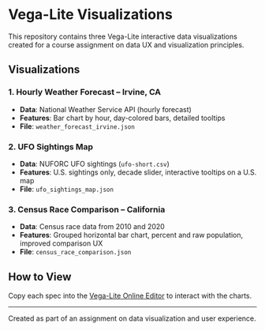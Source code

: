 # Vega-Lite Visualizations

This repository contains three Vega-Lite interactive data visualizations created for a course assignment on data UX and visualization principles.

##  Visualizations

### 1. Hourly Weather Forecast – Irvine, CA
- **Data**: National Weather Service API (hourly forecast)
- **Features**: Bar chart by hour, day-colored bars, detailed tooltips
- **File**: `weather_forecast_irvine.json`

### 2. UFO Sightings Map
- **Data**: NUFORC UFO sightings (`ufo-short.csv`)
- **Features**: U.S. sightings only, decade slider, interactive tooltips on a U.S. map
- **File**: `ufo_sightings_map.json`

### 3. Census Race Comparison – California
- **Data**: Census race data from 2010 and 2020
- **Features**: Grouped horizontal bar chart, percent and raw population, improved comparison UX
- **File**: `census_race_comparison.json`

##  How to View
Copy each spec into the [Vega-Lite Online Editor](https://vega.github.io/editor/#/custom/vega-lite) to interact with the charts.

---

Created as part of an assignment on data visualization and user experience.
